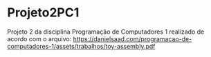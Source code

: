 # Projeto2PC1
Projeto 2 da disciplina Programação de Computadores 1 realizado de acordo com o arquivo: https://danielsaad.com/programacao-de-computadores-1/assets/trabalhos/toy-assembly.pdf
